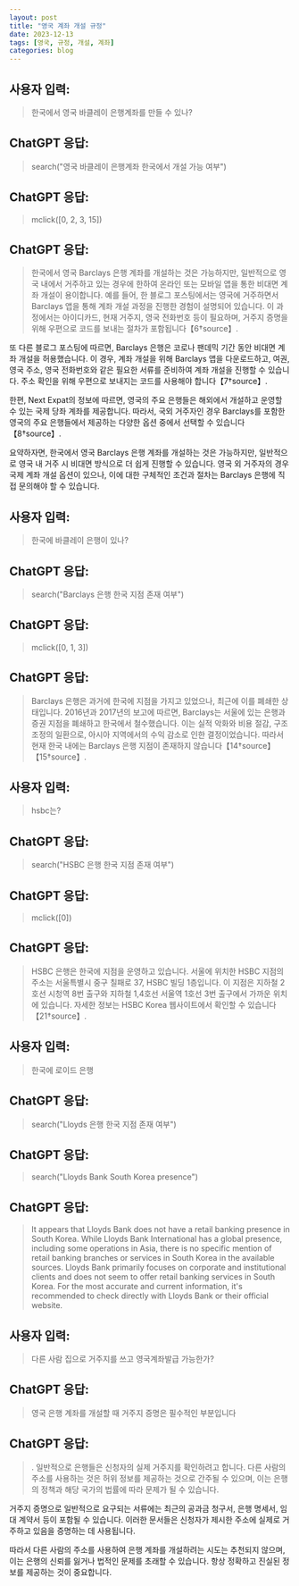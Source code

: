 ```yaml
---
layout: post
title: "영국 계좌 개설 규정"
date: 2023-12-13
tags: [영국, 규정, 개설, 계좌]
categories: blog
---
```


## 사용자 입력:
> 한국에서 영국 바클레이 은행계좌를 만들 수 있나?

## ChatGPT 응답:
> search("영국 바클레이 은행계좌 한국에서 개설 가능 여부")

## ChatGPT 응답:
> mclick([0, 2, 3, 15])

## ChatGPT 응답:
> 한국에서 영국 Barclays 은행 계좌를 개설하는 것은 가능하지만, 일반적으로 영국 내에서 거주하고 있는 경우에 한하여 온라인 또는 모바일 앱을 통한 비대면 계좌 개설이 용이합니다. 예를 들어, 한 블로그 포스팅에서는 영국에 거주하면서 Barclays 앱을 통해 계좌 개설 과정을 진행한 경험이 설명되어 있습니다. 이 과정에서는 아이디카드, 현재 거주지, 영국 전화번호 등이 필요하며, 거주지 증명을 위해 우편으로 코드를 보내는 절차가 포함됩니다【6†source】.

또 다른 블로그 포스팅에 따르면, Barclays 은행은 코로나 팬데믹 기간 동안 비대면 계좌 개설을 허용했습니다. 이 경우, 계좌 개설을 위해 Barclays 앱을 다운로드하고, 여권, 영국 주소, 영국 전화번호와 같은 필요한 서류를 준비하여 계좌 개설을 진행할 수 있습니다. 주소 확인을 위해 우편으로 보내지는 코드를 사용해야 합니다【7†source】.

한편, Next Expat의 정보에 따르면, 영국의 주요 은행들은 해외에서 개설하고 운영할 수 있는 국제 당좌 계좌를 제공합니다. 따라서, 국외 거주자인 경우 Barclays를 포함한 영국의 주요 은행들에서 제공하는 다양한 옵션 중에서 선택할 수 있습니다【8†source】.

요약하자면, 한국에서 영국 Barclays 은행 계좌를 개설하는 것은 가능하지만, 일반적으로 영국 내 거주 시 비대면 방식으로 더 쉽게 진행할 수 있습니다. 영국 외 거주자의 경우 국제 계좌 개설 옵션이 있으나, 이에 대한 구체적인 조건과 절차는 Barclays 은행에 직접 문의해야 할 수 있습니다.

## 사용자 입력:
> 한국에 바클레이 은행이 있나?

## ChatGPT 응답:
> search("Barclays 은행 한국 지점 존재 여부")

## ChatGPT 응답:
> mclick([0, 1, 3])

## ChatGPT 응답:
> Barclays 은행은 과거에 한국에 지점을 가지고 있었으나, 최근에 이를 폐쇄한 상태입니다. 2016년과 2017년의 보고에 따르면, Barclays는 서울에 있는 은행과 증권 지점을 폐쇄하고 한국에서 철수했습니다. 이는 실적 악화와 비용 절감, 구조조정의 일환으로, 아시아 지역에서의 수익 감소로 인한 결정이었습니다. 따라서 현재 한국 내에는 Barclays 은행 지점이 존재하지 않습니다【14†source】【15†source】.

## 사용자 입력:
> hsbc는?

## ChatGPT 응답:
> search("HSBC 은행 한국 지점 존재 여부")

## ChatGPT 응답:
> mclick([0])

## ChatGPT 응답:
> HSBC 은행은 한국에 지점을 운영하고 있습니다. 서울에 위치한 HSBC 지점의 주소는 서울특별시 중구 칠패로 37, HSBC 빌딩 1층입니다. 이 지점은 지하철 2호선 시청역 8번 출구와 지하철 1,4호선 서울역 1호선 3번 출구에서 가까운 위치에 있습니다. 자세한 정보는 HSBC Korea 웹사이트에서 확인할 수 있습니다【21†source】.

## 사용자 입력:
> 한국에 로이드 은행

## ChatGPT 응답:
> search("Lloyds 은행 한국 지점 존재 여부")

## ChatGPT 응답:
> search("Lloyds Bank South Korea presence")

## ChatGPT 응답:
> It appears that Lloyds Bank does not have a retail banking presence in South Korea. While Lloyds Bank International has a global presence, including some operations in Asia, there is no specific mention of retail banking branches or services in South Korea in the available sources. Lloyds Bank primarily focuses on corporate and institutional clients and does not seem to offer retail banking services in South Korea. For the most accurate and current information, it's recommended to check directly with Lloyds Bank or their official website.

## 사용자 입력:
> 다른 사람 집으로 거주지를 쓰고 영국계좌발급 가능한가?

## ChatGPT 응답:
> 영국 은행 계좌를 개설할 때 거주지 증명은 필수적인 부분입니다

## ChatGPT 응답:
> . 일반적으로 은행들은 신청자의 실제 거주지를 확인하려고 합니다. 다른 사람의 주소를 사용하는 것은 허위 정보를 제공하는 것으로 간주될 수 있으며, 이는 은행의 정책과 해당 국가의 법률에 따라 문제가 될 수 있습니다.

거주지 증명으로 일반적으로 요구되는 서류에는 최근의 공과금 청구서, 은행 명세서, 임대 계약서 등이 포함될 수 있습니다. 이러한 문서들은 신청자가 제시한 주소에 실제로 거주하고 있음을 증명하는 데 사용됩니다.

따라서 다른 사람의 주소를 사용하여 은행 계좌를 개설하려는 시도는 추천되지 않으며, 이는 은행의 신뢰를 잃거나 법적인 문제를 초래할 수 있습니다. 항상 정확하고 진실된 정보를 제공하는 것이 중요합니다.

